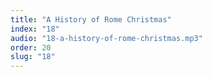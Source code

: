 ```yaml
---
title: "A History of Rome Christmas"
index: "18"
audio: "18-a-history-of-rome-christmas.mp3"
order: 20
slug: "18"
---
```



